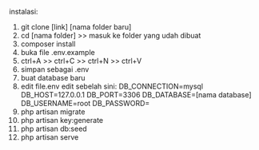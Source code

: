 instalasi:
1. git clone [link] [nama folder baru]
2. cd [nama folder] >> masuk ke folder yang udah dibuat
3. composer install
4. buka file .env.example
5. ctrl+A >> ctrl+C >> ctrl+N >> ctrl+V 
6. simpan sebagai .env
7. buat database baru
8. edit file.env
edit sebelah sini:
DB_CONNECTION=mysql
DB_HOST=127.0.0.1
DB_PORT=3306
DB_DATABASE=[nama database]
DB_USERNAME=root
DB_PASSWORD=
9. php artisan migrate
10. php artisan key:generate
11. php artisan db:seed
12. php artisan serve

